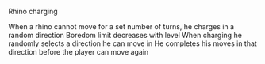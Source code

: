 Rhino charging

When a rhino cannot move for a set number of turns, he charges in a random direction
Boredom limit decreases with level
When charging he randomly selects a direction he can move in
He completes his moves in that direction before the player can move again

